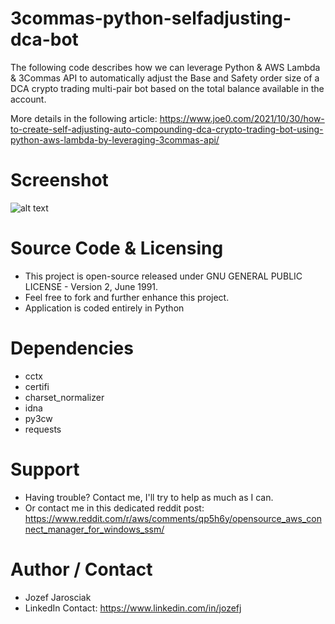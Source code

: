 # 3commas-python-selfadjusting-dca-bot
The following code describes how we can leverage Python & AWS Lambda & 3Commas API to automatically adjust the Base and Safety order size of a DCA crypto trading multi-pair bot based on the total balance available in the account.

More details in the following article:
https://www.joe0.com/2021/10/30/how-to-create-self-adjusting-auto-compounding-dca-crypto-trading-bot-using-python-aws-lambda-by-leveraging-3commas-api/

# Screenshot
![alt text](https://www.joe0.com/wp-content/uploads/2021/10/img_617db4911cd36.png)

# Source Code & Licensing
- This project is open-source released under GNU GENERAL PUBLIC LICENSE - Version 2, June 1991.
- Feel free to fork and further enhance this project.
- Application is coded entirely in Python

# Dependencies
- cctx
- certifi
- charset_normalizer
- idna
- py3cw
- requests

# Support
- Having trouble? Contact me, I'll try to help as much as I can.
- Or contact me in this dedicated reddit post: https://www.reddit.com/r/aws/comments/qp5h6y/opensource_aws_connect_manager_for_windows_ssm/

# Author / Contact
- Jozef Jarosciak 
- LinkedIn Contact: https://www.linkedin.com/in/jozefj

